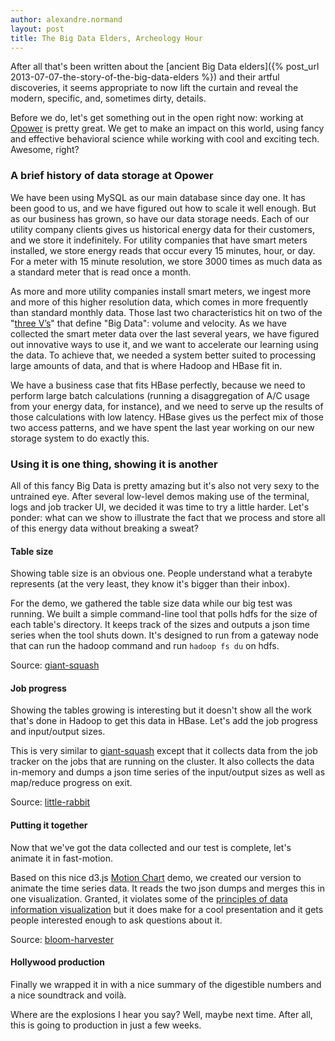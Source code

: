 ```yaml
---
author: alexandre.normand
layout: post
title: The Big Data Elders, Archeology Hour
---
```

After all that's been written about the [ancient Big Data elders]({% post_url 2013-07-07-the-story-of-the-big-data-elders %})
and their artful discoveries, it seems appropriate to now lift the curtain and
reveal the modern, specific, and, sometimes dirty, details.

Before we do, let's get something out in the open right now: working at 
[Opower](http://opower.com) is pretty great. We get to make an impact on this
 world, using fancy and effective behavioral science while working with cool 
 and exciting tech. Awesome, right?

### A brief history of data storage at Opower
We have been using MySQL as our main database since day one.  It has been good 
to us, and we have figured out how to scale it well enough.  But as our 
business has grown, so have our data storage needs.  Each of our utility 
company clients gives us historical energy data for their customers, and we 
store it indefinitely.  For utility companies that have smart meters 
installed, we store energy reads that occur every 15 minutes, hour, or day.  
For a meter with 15 minute resolution, we store 3000 times as much data as a 
standard meter that is read once a month.

As more and more utility companies install smart meters, we ingest more and 
more of this higher resolution data, which comes in more frequently than 
standard monthly data.  Those last two characteristics hit on two of the 
"[three V’s](http://whatis.techtarget.com/definition/3Vs)" that define "Big
Data": volume and velocity.  As we have collected the smart meter data over
the last several years, we have figured out innovative ways to use it, and we 
want to accelerate our learning using the data.  To achieve that, we needed a 
system better suited to processing large amounts of data, and that is where 
Hadoop and HBase fit in.

We have a business case that fits HBase perfectly, because we need to perform 
large batch calculations (running a disaggregation of A/C usage from your 
energy data, for instance), and we need to serve up the results of those 
calculations with low latency.  HBase gives us the perfect mix of those two 
access patterns, and we have spent the last year working on our new storage 
system to do exactly this.

### Using it is one thing, showing it is another
All of this fancy Big Data is pretty amazing but it's also not very sexy to 
the untrained eye. After several low-level demos making use of the terminal, 
logs and job tracker UI, we decided it was time to try a little harder. Let's 
ponder: what can we show to illustrate the fact that we process and store all 
of this energy data without breaking a sweat? 

#### Table size
Showing table size is an obvious one. People understand what a terabyte 
represents (at the very least, they know it's bigger than their inbox). 

For the demo, we gathered the table size data while our big test was running. 
We built a simple command-line tool that polls hdfs for the size of each 
table's directory. It keeps track of the sizes and outputs a json time series 
when the tool shuts down. It's designed to run from a gateway node that can 
run the hadoop command and run `hadoop fs du` on hdfs.

Source: [giant-squash](https://github.com/opower/giant-squash)

#### Job progress
Showing the tables growing is interesting but it doesn't show all the work 
that's done in Hadoop to get this data in HBase. Let's add the job progress 
and input/output sizes. 

This is very similar to [giant-squash](https://github.com/opower/giant-squash) 
except that it collects data from the job tracker on the jobs that are running 
on the cluster. It also collects the data in-memory and dumps a json time 
series of the input/output sizes as well as map/reduce progress on exit.  

Source: [little-rabbit](https://github.com/opower/little-rabbit)

#### Putting it together
Now that we've got the data collected and our test is complete, let's animate 
it in fast-motion.

Based on this nice d3.js [Motion Chart](http://bost.ocks.org/mike/nations/) 
demo, we created our version to animate the time series data. It reads the two 
json dumps and merges this in one visualization. Granted, it violates some of 
the [principles of data information visualization](http://moz.com/blog/data-visualization-principles-lessons-from-tufte)
but it does make for a cool presentation and it gets people interested enough to
ask questions about it.

Source: [bloom-harvester](https://github.com/opower/bloom-harvester)

#### Hollywood production
Finally we wrapped it in with a nice summary of the digestible numbers and a 
nice soundtrack and voilà.

Where are the explosions I hear you say? Well, maybe next time. After all, 
this is going to production in just a few weeks.
